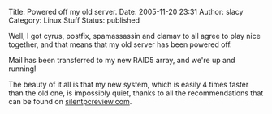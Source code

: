 Title: Powered off my old server.
Date: 2005-11-20 23:31
Author: slacy
Category: Linux Stuff
Status: published

Well, I got cyrus, postfix, spamassassin and clamav to all agree to play
nice together, and that means that my old server has been powered off.

Mail has been transferred to my new RAID5 array, and we're up and
running!

The beauty of it all is that my new system, which is easily 4 times
faster than the old one, is impossibly quiet, thanks to all the
recommendations that can be found on
[silentpcreview.com](http://silentpcreview.com).
